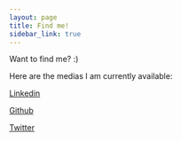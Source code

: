 ```yaml
---
layout: page
title: Find me! 
sidebar_link: true
---
```


Want to find me? :)

Here are the medias I am currently available:

[Linkedin](https://www.linkedin.com/in/leportella/)

[Github](http://github.com/leportella/)

[Twitter](https://twitter.com/leleportella)
